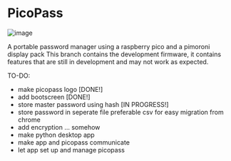 # PicoPass
![image](https://user-images.githubusercontent.com/76824354/186677963-efc9114a-2035-4b4c-993d-25c11beb30ae.jpeg)

A portable password manager using a raspberry pico and a pimoroni display pack
This branch contains the development firmware, it contains features that are still in development
and may not work as expected.

TO-DO:
  - make picopass logo  [DONE!]
  - add bootscreen [DONE!]
  - store master password using hash [IN PROGRESS!]
  - store password in seperate file preferable csv for easy migration from chrome
  - add encryption ... somehow
  - make python desktop app 
  - make app and picopass communicate
  - let app set up and manage picopass

